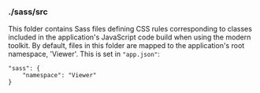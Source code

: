 ### ./sass/src

This folder contains Sass files defining CSS rules corresponding to classes
included in the application's JavaScript code build when using the modern toolkit.
By default, files in this folder are mapped to the application's root namespace, 'Viewer'.
This is set in `"app.json"`:

    "sass": {
        "namespace": "Viewer"
    }